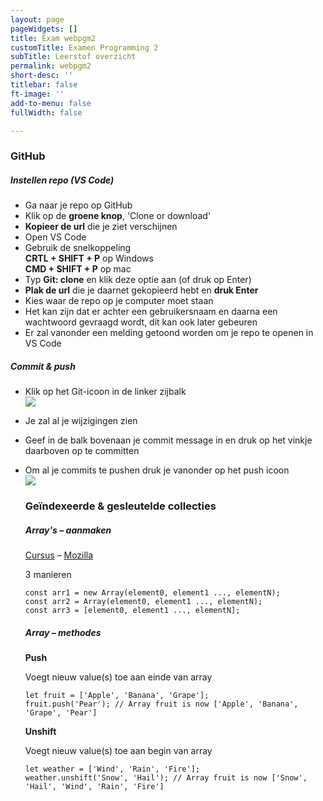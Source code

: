 ```yaml
---
layout: page
pageWidgets: []
title: Exam webpgm2
customTitle: Examen Programming 2
subTitle: Leerstof overzicht
permalink: webpgm2
short-desc: ''
titlebar: false
ft-image: ''
add-to-menu: false
fullWidth: false

---
```

### GitHub

##### Instellen repo (VS Code)

* Ga naar je repo op GitHub
* Klik op de **groene knop**, 'Clone or download'
* **Kopieer de url** die je ziet verschijnen
* Open VS Code
* Gebruik de snelkoppeling  
  **CRTL + SHIFT + P** op Windows  
  **CMD + SHIFT + P** op mac
* Typ **Git: clone** en klik deze optie aan (of druk op Enter)
* **Plak de url** die je daarnet gekopieerd hebt en **druk Enter**
* Kies waar de repo op je computer moet staan
* Het kan zijn dat er achter een gebruikersnaam en daarna een wachtwoord gevraagd wordt, dit kan ook later gebeuren
* Er zal vanonder een melding getoond worden om je repo te openen in VS Code

##### Commit & push

* Klik op het Git-icoon in de linker zijbalk  
  ![](https://res.cloudinary.com/lennertderyck/image/upload/v1585578714/Schermafbeelding_2020-03-30_om_15.58.11_nv6wpv.png)
* Je zal al je wijzigingen zien
* Geef in de balk bovenaan je commit message in en druk op het vinkje daarboven op te committen
* Om al je commits te pushen druk je vanonder op het push icoon  
  ![](https://res.cloudinary.com/lennertderyck/image/upload/v1585577398/Schermafbeelding_2020-03-30_om_16.09.32_tvzv8k.png)

  ### Geïndexeerde & gesleutelde collecties

  ##### Array's – aanmaken

  [Cursus](https://www.pgm.gent/webpgm-2/js_intermediate/collections_indexed.html#aanmaak-van-een-array) – [Mozilla](https://developer.mozilla.org/nl/docs/Web/JavaScript/Reference/Global_Objects/Array)

  3 manieren

      const arr1 = new Array(element0, element1 ..., elementN);
      const arr2 = Array(element0, element1 ..., elementN);
      const arr3 = [element0, element1 ..., elementN];

  ##### Array – methodes

  **Push**

  Voegt nieuw value(s) toe aan einde van array

      let fruit = ['Apple', 'Banana', 'Grape'];
      fruit.push('Pear'); // Array fruit is now ['Apple', 'Banana', 'Grape', 'Pear']

  **Unshift**

  Voegt nieuw value(s) toe aan begin van array

      let weather = ['Wind', 'Rain', 'Fire'];
      weather.unshift('Snow', 'Hail'); // Array fruit is now ['Snow', 'Hail', 'Wind', 'Rain', 'Fire']